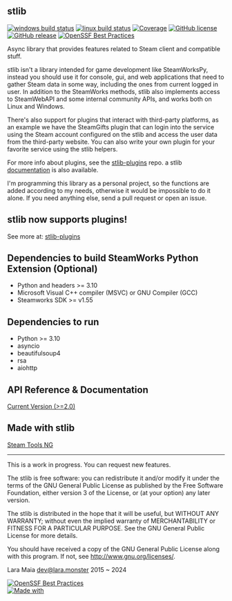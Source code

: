 stlib
-----

[![windows build status](https://badges.lara.monster/calendulish/.github/stlib-windows-build)](https://github.com/calendulish/stlib/actions/workflows/build.yml)
[![linux build status](https://badges.lara.monster/calendulish/.github/stlib-linux-build)](https://github.com/calendulish/stlib/actions/workflows/build.yml)
[![Coverage](https://codecov.io/gh/calendulish/stlib/branch/master/graph/badge.svg?token=DMKFKEUUZP)](https://codecov.io/gh/calendulish/stlib)
[![GitHub license](https://img.shields.io/badge/license-GPLv3-brightgreen.svg?style=flat)](https://www.gnu.org/licenses/gpl-3.0.html)
[![GitHub release](https://img.shields.io/github/release/calendulish/stlib.svg?style=flat)](https://github.com/calendulish/stlib/releases)
[![OpenSSF Best Practices](https://www.bestpractices.dev/projects/8033/badge)](https://www.bestpractices.dev/projects/8033)

Async library that provides features related to Steam client and compatible stuff.

stlib isn't a library intended for game development like SteamWorksPy, instead you should use it for console, gui, and web applications that need to gather Steam data in some way, including the ones from current logged in user. In addition to the SteamWorks methods, stlib also implements access to SteamWebAPI and some internal community APIs, and works both on Linux and Windows.

There's also support for plugins that interact with third-party platforms, as an example we have the SteamGifts plugin that can login into the service using the Steam account configured on the stlib and access the user data from the third-party website. You can also write your own plugin for your favorite service using the stlib helpers.

For more info about plugins, see the [stlib-plugins](https://github.com/calendulish/stlib-plugins) repo. a stlib [documentation](https://lara.monster/stlib) is also available.

I'm programming this library as a personal project, so the functions are added according to my needs, otherwise it would be impossible to do it alone. If you need anything else, send a pull request or open an issue.

stlib now supports plugins!
---------------------------
See more at: [stlib-plugins](https://github.com/calendulish/stlib-plugins)

Dependencies to build SteamWorks Python Extension (Optional)
-----------------------------------------------------

- Python and headers >= 3.10
- Microsoft Visual C++ compiler (MSVC) or GNU Compiler (GCC)
- Steamworks SDK >= v1.55

Dependencies to run
-------------------

- Python >= 3.10
- asyncio
- beautifulsoup4
- rsa
- aiohttp


API Reference & Documentation
-----------------------------

[Current Version (>=2.0)](https://lara.monster/stlib)

Made with stlib
---------------

[Steam Tools NG](https://github.com/calendulish/steam-tools-ng)

___________________________________________________________________________________________

This is a work in progress. You can request new features.

The stlib is free software: you can redistribute it and/or modify it under the terms of the GNU General Public License as published by the Free Software Foundation, either version 3 of the License, or (at your option) any later version.

The stlib is distributed in the hope that it will be useful, but WITHOUT ANY WARRANTY; without even the implied warranty of MERCHANTABILITY or FITNESS FOR A PARTICULAR PURPOSE. See the GNU General Public License for more details.

You should have received a copy of the GNU General Public License along with this program. If not, see http://www.gnu.org/licenses/.

Lara Maia <dev@lara.monster> 2015 ~ 2024

[![OpenSSF Best Practices](https://www.bestpractices.dev/assets/openssf_bestpracticesbadge-bcc69832741d2cb3979607a9d713f9e8f83987653caa7b982d75ad1362cd575b.svg)](https://www.bestpractices.dev/projects/8033)  
[![Made with](https://img.shields.io/badge/made%20with-girl%20power-f070D0.svg?longCache=true&style=for-the-badge)](https://lara.monster)
